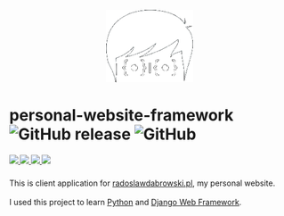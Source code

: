 <p align="center">
    <img src="./root/static/images/logo_white.png" height="130">
</p>

<h1>
   personal-website-framework
   <img alt="GitHub release" src="https://img.shields.io/github/release/radoslawdabrowski/personal-website-framework.svg?style=flat-square">
   <img alt="GitHub" src="https://img.shields.io/github/license/radoslawdabrowski/personal-website-framework.svg?style=flat-square">
</h1>
<h5>
    <a href="https://travis-ci.org/radoslawdabrowski/radoslawdabrowski.pl" alt="Travis CI">
        <img src="https://img.shields.io/travis/radoslawdabrowski/personal-website-framework.svg?style=flat-square&logo=travis-ci" />
    </a>
    <a href="https://www.codacy.com/app/radoslawdabrowski/personal-website-framework?utm_source=github.com&amp;utm_medium=referral&amp;utm_content=radoslawdabrowski/personal-website-framework&amp;utm_campaign=Badge_Coverage">           
        <img src="https://img.shields.io/codacy/coverage/1c62399428984d73aab453661935957d.svg?style=flat-square&logo=codacy"/>
    </a>
    <a href="https://www.codacy.com/app/radoslawdabrowski/radoslawdabrowski.pl?utm_source=github.com&amp;utm_medium=referral&amp;utm_content=radoslawdabrowski/personal-website-framework&amp;utm_campaign=Badge_Grade" alt="Codacy">
        <img src="https://img.shields.io/codacy/grade/1c62399428984d73aab453661935957d.svg?style=flat-square&logo=codacy" />
    </a>
        <a href="https://radoslawdabrowski.pl" alt="Website">
        <img src="https://img.shields.io/website/https/radoslawdabrowski.pl.svg?style=flat-square&up_message=online" />
    </a>
</h3>

This is client application for [radoslawdabrowski.pl](https://radoslawdabrowski.pl), my personal website.
<br><br>
I used this project to learn [Python](https://www.python.org) and [Django Web Framework](https://www.djangoproject.com).
